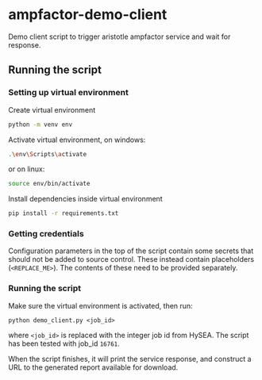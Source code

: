 # ampfactor-demo-client
Demo client script to trigger aristotle ampfactor service and wait for response.

## Running the script

### Setting up virtual environment
Create virtual environment
```bash
python -m venv env
```

Activate virtual environment, on windows:
```bash
.\env\Scripts\activate
```
or on linux:
```bash
source env/bin/activate
```

Install dependencies inside virtual environment
```bash
pip install -r requirements.txt
```

### Getting credentials
Configuration parameters in the top of the script contain some secrets that
should not be added to source control. These instead contain placeholders
(`<REPLACE_ME>`). The contents of these need to be provided separately.


### Running the script
Make sure the virtual environment is activated, then run:
```
python demo_client.py <job_id>
```
where `<job_id>` is replaced with the integer job id from HySEA. 
The script has been tested with job_id `16761`.

When the script finishes, it will print the service response, and construct
a URL to the generated report available for download.